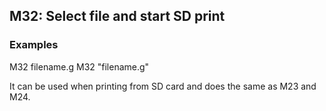 ## M32: Select file and start SD print

### Examples

M32 filename.g M32 "filename.g"

It can be used when printing from SD card and does the same as M23 and M24.

